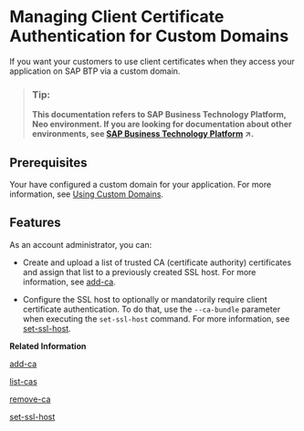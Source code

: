 <!-- loio286aa51837e74859be9bda4a529e960b -->

# Managing Client Certificate Authentication for Custom Domains

If you want your customers to use client certificates when they access your application on SAP BTP via a custom domain.

> ### Tip:  
> **This documentation refers to SAP Business Technology Platform, Neo environment. If you are looking for documentation about other environments, see [SAP Business Technology Platform](https://help.sap.com/viewer/65de2977205c403bbc107264b8eccf4b/Cloud/en-US/6a2c1ab5a31b4ed9a2ce17a5329e1dd8.html "SAP Business Technology Platform (SAP BTP) is an integrated offering comprised of four technology portfolios: database and data management, application development and integration, analytics, and intelligent technologies. The platform offers users the ability to turn data into business value, compose end-to-end business processes, and build and extend SAP applications quickly.") :arrow_upper_right:.**



<a name="loio286aa51837e74859be9bda4a529e960b__section_jnx_d1w_f2b"/>

## Prerequisites

Your have configured a custom domain for your application. For more information, see [Using Custom Domains](using-custom-domains-98e655a.md).



<a name="loio286aa51837e74859be9bda4a529e960b__section_yyg_m1w_f2b"/>

## Features

As an account administrator, you can:

-   Create and upload a list of trusted CA \(certificate authority\) certificates and assign that list to a previously created SSL host. For more information, see [add-ca](add-ca-c102abb.md).

-   Configure the SSL host to optionally or mandatorily require client certificate authentication. To do that, use the `--ca-bundle` parameter when executing the `set-ssl-host` command. For more information, see [set-ssl-host](set-ssl-host-2956975.md).


**Related Information**  


[add-ca](add-ca-c102abb.md "Uploads a trusted CA certificate and adds it to a certificate authority (CA) bundle. If you don't have a CA bundle yet, it will be created automatically.")

[list-cas](list-cas-99d2659.md "Lists trusted CA certificates in a bundle or bundles that are assigned to an SSL host or hosts.")

[remove-ca](remove-ca-55b61e4.md "Removes trusted CAs from a bundle or deletes a whole bundle and all certificates in it.")

[set-ssl-host](set-ssl-host-2956975.md "Configures and updates an SSL host. Allows you to replace an SSL certificate with a different one, manage TLS protocol versions, and configure a bundle of trusted CAs.")

